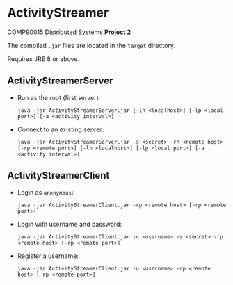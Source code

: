 # ActivityStreamer

COMP90015 Distributed Systems __Project 2__

The compiled `.jar` files are located in the `target` directory.

Requires JRE 8 or above.

## ActivityStreamerServer

* Run as the root (first server):

    ```
    java -jar ActivityStreamerServer.jar [-lh <localhost>] [-lp <local port>] [-a <activity interval>]
    ```

* Connect to an existing server:

    ```
    java -jar ActivityStreamerServer.jar -s <secret> -rh <remote host> [-rp <remote port>] [-lh <localhost>] [-lp <local port>] [-a <activity interval>]
    ```

## ActivityStreamerClient

* Login as `anonymous`:

    ```
    java -jar ActivityStreamerClient.jar -rp <remote host> [-rp <remote port>]
    ```

* Login with username and password:

    ```
    java -jar ActivityStreamerClient.jar -u <username> -s <secret> -rp <remote host> [-rp <remote port>]
    ```

* Register a username:

    ```
    java -jar ActivityStreamerClient.jar -u <username> -rp <remote host> [-rp <remote port>]
    ```